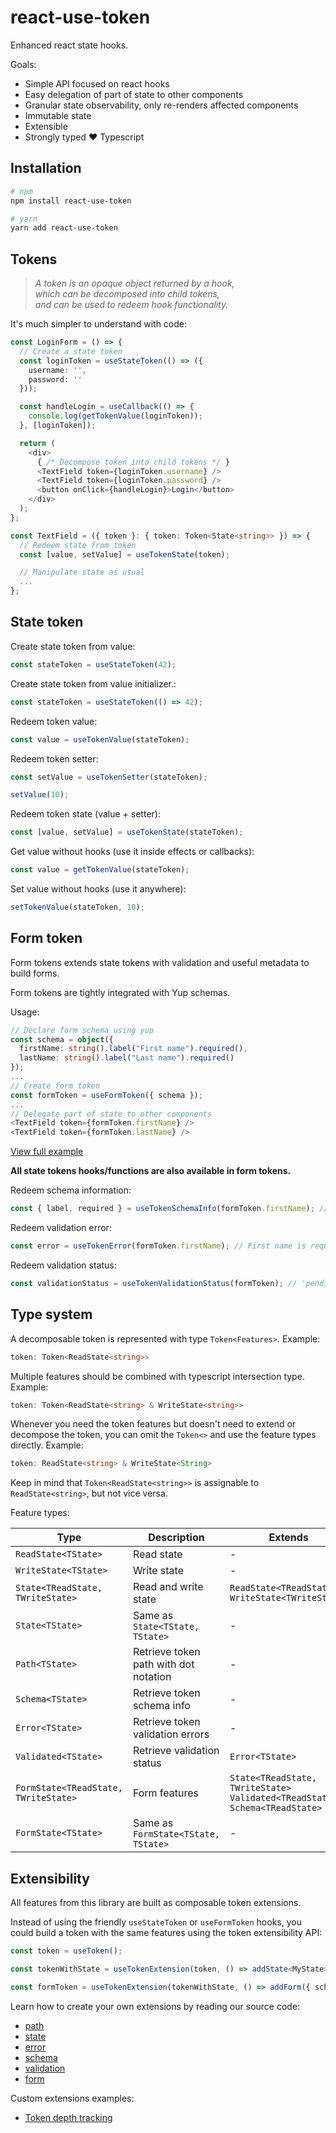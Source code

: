 # react-use-token

Enhanced react state hooks.

Goals:

- Simple API focused on react hooks
- Easy delegation of part of state to other components
- Granular state observability, only re-renders affected components
- Immutable state
- Extensible
- Strongly typed :heart: Typescript

## Installation

```sh
# npm
npm install react-use-token

# yarn
yarn add react-use-token
```

## Tokens

> _A token is an opaque object returned by a hook,_  
> _which can be decomposed into child tokens,_  
> _and can be used to redeem hook functionality._

It's much simpler to understand with code:

```ts
const LoginForm = () => {
  // Create a state token
  const loginToken = useStateToken(() => ({
    username: '',
    password: ''
  }));

  const handleLogin = useCallback(() => {
    console.log(getTokenValue(loginToken));
  }, [loginToken]);

  return (
    <div>
      { /* Decompose token into child tokens */ }
      <TextField token={loginToken.username} />
      <TextField token={loginToken.password} />
      <button onClick={handleLogin}>Login</button>
    </div>
  );
};

const TextField = ({ token }: { token: Token<State<string>> }) => {
  // Redeem state from token
  const [value, setValue] = useTokenState(token);

  // Manipulate state as usual
  ...
};
```

## State token

Create state token from value:

```ts
const stateToken = useStateToken(42);
```

Create state token from value initializer.:

```ts
const stateToken = useStateToken(() => 42);
```

Redeem token value:

```ts
const value = useTokenValue(stateToken);
```

Redeem token setter:

```ts
const setValue = useTokenSetter(stateToken);

setValue(10);
```

Redeem token state (value + setter):

```ts
const [value, setValue] = useTokenState(stateToken);
```

Get value without hooks (use it inside effects or callbacks):

```ts
const value = getTokenValue(stateToken);
```

Set value without hooks (use it anywhere):

```ts
setTokenValue(stateToken, 10);
```

## Form token

Form tokens extends state tokens with validation and useful metadata to build forms.

Form tokens are tightly integrated with Yup schemas.

Usage:

```ts
// Declare form schema using yup
const schema = object({
  firstName: string().label("First name").required(),
  lastName: string().label("Last name").required()
});
...
// Create form token
const formToken = useFormToken({ schema });
...
// Delegate part of state to other components
<TextField token={formToken.firstName} />
<TextField token={formToken.lastName} />
```
[View full example](https://codesandbox.io/s/react-use-tokenform-example-9k9rk?file=/src/App.tsx)

**All state tokens hooks/functions are also available in form tokens.** 

Redeem schema information:

```ts
const { label, required } = useTokenSchemaInfo(formToken.firstName); // label: First name, required: true
```

Redeem validation error:

```ts
const error = useTokenError(formToken.firstName); // First name is required
```

Redeem validation status:

```ts
const validationStatus = useTokenValidationStatus(formToken); // 'pending' | 'validating' | 'invalid' | 'valid'
```

## Type system

A decomposable token is represented with type `Token<Features>`. Example:

```ts
token: Token<ReadState<string>>
```

Multiple features should be combined with typescript intersection type. Example:

```ts
token: Token<ReadState<string> & WriteState<string>>
```

Whenever you need the token features but doesn't need to extend or decompose the token, you can omit the `Token<>` and use the feature types directly. Example:

```ts
token: ReadState<string> & WriteState<String>
```

Keep in mind that `Token<ReadState<string>>` is assignable to `ReadState<string>`, but not vice versa.

Feature types:

| Type | Description | Extends |
| ---- | ----------- | --- |
| `ReadState<TState>` | Read state | - |
| `WriteState<TState>` | Write state | - |
| `State<TReadState, TWriteState>` | Read and write state | `ReadState<TReadState>`<br />`WriteState<TWriteState>` |
| `State<TState>` | Same as `State<TState, TState>` | - |
| `Path<TState>` | Retrieve token path with dot notation | - |
| `Schema<TState>` | Retrieve token schema info | - |
| `Error<TState>` | Retrieve token validation errors | - |
| `Validated<TState>` | Retrieve validation status | `Error<TState>` |
| `FormState<TReadState, TWriteState>` | Form features | `State<TReadState, TWriteState>`<br />`Validated<TReadState>`<br />`Schema<TReadState>` |
| `FormState<TState>` | Same as `FormState<TState, TState>` | - |


## Extensibility

All features from this library are built as composable token extensions.

Instead of using the friendly `useStateToken` or `useFormToken` hooks, you could build a token with the same features using the token extensibility API:

```ts
const token = useToken();

const tokenWithState = useTokenExtension(token, () => addState<MyState>({}));

const formToken = useTokenExtension(tokenWithState, () => addForm({ schema }));
```

Learn how to create your own extensions by reading our source code:

- [path](./src/path/path.ts)
- [state](./src/state/state.ts)
- [error](./src/form/error.ts)
- [schema](./src/form/schema.ts)
- [validation](./src/form/validation.ts)
- [form](./src/form/form.ts)

Custom extensions examples:

- [Token depth tracking](./docs/extensions/tokenDepthTracking.md)
